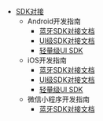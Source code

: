 - [SDK对接](/develop-native/sdk/README)
   - Android开发指南
      - [蓝牙SDK对接文档](/develop-native/android/bluetooth)
      - [UI级SDK对接文档](/develop-native/android/ui)
      - [轻量级UI SDK](/develop-native/android/simpleui)
   - iOS开发指南
      - [蓝牙SDK对接文档](/develop-native/ios/bluetooth)
      - [UI级SDK对接文档](/develop-native/ios/ui)
      - [轻量级UI SDK](/develop-native/ios/simpleui)
   - 微信小程序开发指南
      - [蓝牙SDK对接文档](/develop-native/wx-mini/bluetooth)

